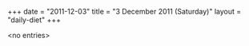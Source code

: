 +++
date = "2011-12-03"
title = "3 December 2011 (Saturday)"
layout = "daily-diet"
+++

<p>&lt;no entries&gt;</p>